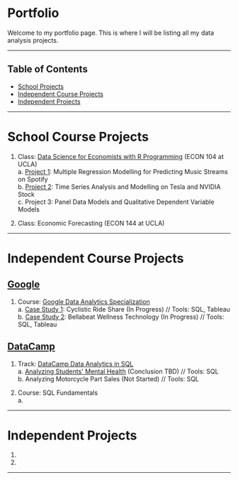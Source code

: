 # Portfolio

Welcome to my portfolio page. This is where I will be listing all my data analysis projects.

***

## Table of Contents
- [School Projects](#school-projects)
- [Independent Course Projects](#independent-course-projects)
- [Independent Projects](#independent-projects)

***

# School Course Projects

1. Class: [Data Science for Economists with R Programming](https://github.com/kivatmojo/econ_104) (ECON 104 at UCLA)  
   a. [Project 1](https://github.com/kivatmojo/econ_104/blob/main/Project_1/README.md): Multiple Regression Modelling for Predicting Music Streams on Spotify    
   b. [Project 2](https://github.com/kivatmojo/econ_104/blob/main/Project_2/README.md): Time Series Analysis and Modelling on Tesla and NVIDIA Stock   
   c. Project 3: Panel Data Models and Qualitative Dependent Variable Models 
     
3. Class: Economic Forecasting (ECON 144 at UCLA)

*** 
# Independent Course Projects

## [Google](https://github.com/kivatmojo/google_data_analytics#google)
1. Course: [Google Data Analytics Specialization](https://github.com/kivatmojo/google_data_analytics#data-analytics-specialization)  
   a. [Case Study 1](https://github.com/kivatmojo/google_data_analytics/blob/main/cyclistic_ride_share/README.md): Cyclistic Ride Share (In Progress) // Tools: SQL, Tableau  
   b. [Case Study 2](https://github.com/kivatmojo/google_data_analytics/blob/main/bellabeat_wellness/README.md): Bellabeat Wellness Technology (In Progress) // Tools: SQL, Tableau
  
## [DataCamp](https://github.com/kivatmojo/datacamp)
1. Track: [DataCamp Data Analytics in SQL](https://github.com/kivatmojo/datacamp#data-analyst-in-sql-track)  
   a. [Analyzing Students' Mental Health](https://github.com/kivatmojo/datacamp/blob/main/student_mental_health/README.md#analyzing-students-mental-health) (Conclusion TBD) // Tools: SQL  
   b. Analyzing Motorcycle Part Sales (Not Started) // Tools: SQL

2. Course: SQL Fundamentals  
   a.
   
***

# Independent Projects

1. 
2. 

***


